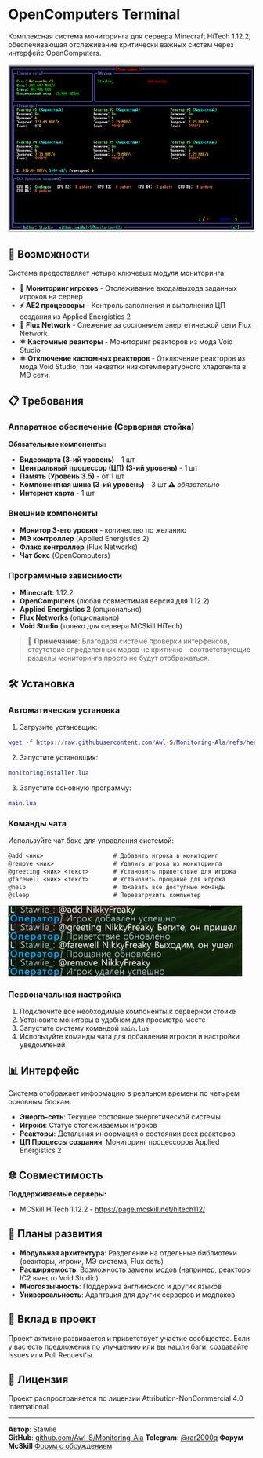# OpenComputers Terminal

Комплексная система мониторинга для сервера Minecraft HiTech 1.12.2, обеспечивающая отслеживание критически важных систем через интерфейс OpenComputers.

![Интерфейс мониторинга](https://raw.githubusercontent.com/Awl-S/Monitoring-Ala/refs/heads/main/data/menu.png)

## 🚀 Возможности

Система предоставляет четыре ключевых модуля мониторинга:

- **👥 Мониторинг игроков** - Отслеживание входа/выхода заданных игроков на сервер
- **⚡ AE2 процессоры** - Контроль заполнения и выполнения ЦП создания из Applied Energistics 2
- **🔌 Flux Network** - Слежение за состоянием энергетической сети Flux Network
- **⚛️ Кастомные реакторы** - Мониторинг реакторов из мода Void Studio
- **⚛️ Отключение кастомных реакторов** - Отключение реакторов из мода Void Studio, при нехватки низкотемпературного хладогента в МЭ сети.

## 📋 Требования

### Аппаратное обеспечение (Серверная стойка)

**Обязательные компоненты:**
- **Видеокарта (3-ий уровень)** - 1 шт
- **Центральный процессор (ЦП) (3-ий уровень)** - 1 шт  
- **Память (Уровень 3.5)** - от 1 шт
- **Компонентная шина (3-ий уровень)** - 3 шт ⚠️ *обязательно*
- **Интернет карта** - 1 шт

### Внешние компоненты

- **Монитор 3-его уровня** - количество по желанию
- **МЭ контроллер** (Applied Energistics 2)
- **Флакс контроллер** (Flux Networks)  
- **Чат бокс** (OpenComputers)

### Программные зависимости

- **Minecraft**: 1.12.2
- **OpenComputers** (любая совместимая версия для 1.12.2)
- **Applied Energistics 2** (опционально)
- **Flux Networks** (опционально)
- **Void Studio** (только для сервера MCSkill HiTech)

> 📝 **Примечание**: Благодаря системе проверки интерфейсов, отсутствие определенных модов не критично - соответствующие разделы мониторинга просто не будут отображаться.

## 🛠️ Установка

### Автоматическая установка

1. Загрузите установщик:
```lua
wget -f https://raw.githubusercontent.com/Awl-S/Monitoring-Ala/refs/heads/main/monitoringInstaller.lua monitoringInstaller.lua
```

2. Запустите установщик:
```lua
monitoringInstaller.lua
```

3. Запустите основную программу:
```lua
main.lua
```

### Команды чата

Используйте чат бокс для управления системой:

```
@add <ник>                    # Добавить игрока в мониторинг
@remove <ник>                 # Удалить игрока из мониторинга  
@greeting <ник> <текст>       # Установить приветствие для игрока
@farewell <ник> <текст>       # Установить прощание для игрока
@help                         # Показать все доступные команды
@sleep                        # Перезагрузить компьютер
```

![Использование команд](https://raw.githubusercontent.com/Awl-S/Monitoring-Ala/refs/heads/main/data/chatbox.png)

### Первоначальная настройка

1. Подключите все необходимые компоненты к серверной стойке
2. Установите мониторы в удобном для просмотра месте
3. Запустите систему командой `main.lua`
4. Используйте команды чата для добавления игроков и настройки уведомлений

## 📊 Интерфейс

Система отображает информацию в реальном времени по четырем основным блокам:

- **Энерго-сеть**: Текущее состояние энергетической системы
- **Игроки**: Статус отслеживаемых игроков  
- **Реакторы**: Детальная информация о состоянии всех реакторов
- **ЦП Процессы создания**: Мониторинг процессоров Applied Energistics 2

## 🌐 Совместимость

**Поддерживаемые серверы:**
- MCSkill HiTech 1.12.2 - https://page.mcskill.net/hitech112/

## 🔮 Планы развития

- **Модульная архитектура**: Разделение на отдельные библиотеки (реакторы, игроки, МЭ система, Flux сеть)
- **Расширяемость**: Возможность замены модов (например, реакторы IC2 вместо Void Studio)
- **Многоязычность**: Поддержка английского и других языков
- **Универсальность**: Адаптация для других серверов и модпаков

## 🤝 Вклад в проект

Проект активно развивается и приветствует участие сообщества. Если у вас есть предложения по улучшению или вы нашли баги, создавайте Issues или Pull Request'ы.

## 📝 Лицензия

Проект распространяется по лицензии Attribution-NonCommercial 4.0 International

---

**Автор**: Stawlie  
**GitHub**: [github.com/Awl-S/Monitoring-Ala](https://github.com/Awl-S/Monitoring-Ala) 
**Telegram**: [@rar2000q](https://t.me/rar2000q) 
**Форум McSkill** [Форум с обсуждением](https://mcskill.net/mcforum/index.php?/topic/150000-hitech-1122-opencomputers-автономная-система-мониторинга-доп-видео/)